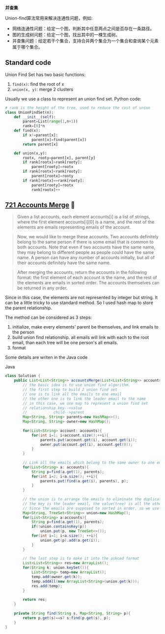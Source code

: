 **并查集**

Union-find算法常用来解决连通性问题，例如:

- 网络连通性问题：给定一个图，判断其中任意两点之间是否存在一条路径。
- 图的生成树问题：给定一个图，找出其中的一棵生成树。
- 并查集问题：给定若干个集合，支持合并两个集合为一个集合和查询某个元素属于哪个集合。

## Standard code

Union Find Set has two basic functions:

1. `find(x)`: find the root of x
2. `union(x, y)`: merge 2 clusters

Usually we use a class to represent an union find set. Python code:

```Python
# rank is the height of the tree, used to reduce the cost of union
class UnionFindSet(n):
    def __init__(self):
        parent=List(range(1,n+1))
        rank=[0]*n
    def find(x):
        if x!=parent[x]:
            parent[x]=find(parent[x])
        return parent[x]

    def union(x,y):
        rootx, rooty=parent[x], parent[y]
        if rank[rootx]>rank[rooty]:
            parent[rooty]=rootx
        if rank[rootx]<rank[rooty]:
            parent[rootx]=rooty
        if rank[rootx]==rank[rooty]:
            parent[rooty]=rootx
            rank[rootx]++
```

## [721 Accounts Merge](https://leetcode.com/problems/accounts-merge/)  :triangular_flag_on_post:

> Given a list accounts, each element accounts[i] is a list of strings, where the first element accounts[i][0] is a name, and the rest of the elements are emails representing emails of the account.

> Now, we would like to merge these accounts. Two accounts definitely belong to the same person if there is some email that is common to both accounts. Note that even if two accounts have the same name, they may belong to different people as people could have the same name. A person can have any number of accounts initially, but all of their accounts definitely have the same name.

> After merging the accounts, return the accounts in the following format: the first element of each account is the name, and the rest of the elements are emails in sorted order. The accounts themselves can be returned in any order.

Since in this case, the elements are not represented by integer but string. It can be a little tricky to use standard method. So I used hash map to store the parent relationship.

The method can be considered as 3 steps:

1. initialize, make every elements' parent be themselves, and link emails to the person
2. build union find relationship. all emails will link with each to the root email, than each tree will be one person's all emails.
3. format

Some details are writen in the Java code

Java

```Java
class Solution {
    public List<List<String>> accountsMerge(List<List<String>> accounts) {
        // the basic idea is to use union find algorithm. 
        // the first step to build 2 union find set
        // one is to link all the emails to one email
        // the other one is to link the leader email to the name
        // in this case, we use map to represent a union find set
        // relationship key-->value
        //            child-->parent
        Map<String, String> parents=new HashMap<>();
        Map<String, String> owner=new HashMap();
        
        for(List<String> account: accounts){
            for(int i=1; i<account.size();++i){
                parents.put(account.get(i), account.get(i));
                owner.put(account.get(i), account.get(0));
            }
        }
        
        // Link all the emails which belong to the same owner to one email
        for(List<String> a: accounts){
            String p=find(a.get(1), parents);
            for(int i=2; i<a.size(); ++i){
                parents.put(find(a.get(i), parents), p);
            }  
        }
        
        // the union is to arrange the emails to eliminate the duplicate
        // the key is the leader email, the value(tree) is all the other child emails
        // Since the emails are supposed to sorted in order, so we use treeset to sort it. and when putting the elements into the treeset, we are supposed to put the leader email as well.
        Map<String, TreeSet<String>> union=new HashMap();
        for(List<String> a:accounts){
            String p=find(a.get(1), parents);
            if(!union.containsKey(p))
                union.put(p, new TreeSet<>());
            for(int i=1; i<a.size(); ++i){
                union.get(p).add(a.get(i));
            }
        }
        
        // The last step is to make it into the askced format
        List<List<String>> res=new ArrayList();
        for(String k: union.keySet()){
            List<String> temp=new ArrayList();
            temp.add(owner.get(k));
            temp.addAll(new ArrayList<String>(union.get(k)));
            res.add(temp);
        }
        
        return res;
    }
    
    private String find(String s, Map<String, String> p){
        return p.get(s)==s? s:find(p.get(s), p);
    }
}
```
